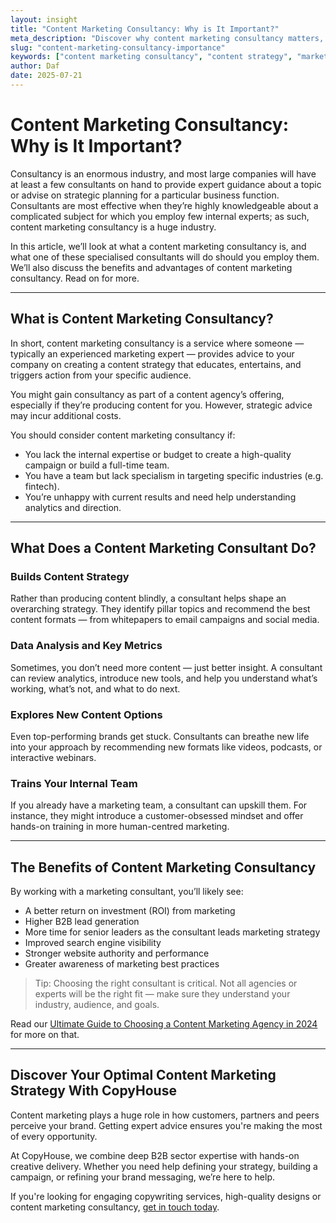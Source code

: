```yaml
---
layout: insight
title: "Content Marketing Consultancy: Why is It Important?"
meta_description: "Discover why content marketing consultancy matters, what consultants do, and how your business can benefit from strategic support to improve ROI, SEO, and content performance."
slug: "content-marketing-consultancy-importance"
keywords: ["content marketing consultancy", "content strategy", "marketing consultant", "copywriting agency", "B2B marketing support"]
author: Daf
date: 2025-07-21
---
```


# Content Marketing Consultancy: Why is It Important?

Consultancy is an enormous industry, and most large companies will have at least a few consultants on hand to provide expert guidance about a topic or advise on strategic planning for a particular business function. Consultants are most effective when they’re highly knowledgeable about a complicated subject for which you employ few internal experts; as such, content marketing consultancy is a huge industry.

In this article, we’ll look at what a content marketing consultancy is, and what one of these specialised consultants will do should you employ them. We’ll also discuss the benefits and advantages of content marketing consultancy. Read on for more.

---

## What is Content Marketing Consultancy?

In short, content marketing consultancy is a service where someone — typically an experienced marketing expert — provides advice to your company on creating a content strategy that educates, entertains, and triggers action from your specific audience.

You might gain consultancy as part of a content agency’s offering, especially if they’re producing content for you. However, strategic advice may incur additional costs.

You should consider content marketing consultancy if:

- You lack the internal expertise or budget to create a high-quality campaign or build a full-time team.
- You have a team but lack specialism in targeting specific industries (e.g. fintech).
- You’re unhappy with current results and need help understanding analytics and direction.

---

## What Does a Content Marketing Consultant Do?

### Builds Content Strategy

Rather than producing content blindly, a consultant helps shape an overarching strategy. They identify pillar topics and recommend the best content formats — from whitepapers to email campaigns and social media.

### Data Analysis and Key Metrics

Sometimes, you don’t need more content — just better insight. A consultant can review analytics, introduce new tools, and help you understand what’s working, what’s not, and what to do next.

### Explores New Content Options

Even top-performing brands get stuck. Consultants can breathe new life into your approach by recommending new formats like videos, podcasts, or interactive webinars.

### Trains Your Internal Team

If you already have a marketing team, a consultant can upskill them. For instance, they might introduce a customer-obsessed mindset and offer hands-on training in more human-centred marketing.

---

## The Benefits of Content Marketing Consultancy

By working with a marketing consultant, you’ll likely see:

- A better return on investment (ROI) from marketing
- Higher B2B lead generation
- More time for senior leaders as the consultant leads marketing strategy
- Improved search engine visibility
- Stronger website authority and performance
- Greater awareness of marketing best practices

> Tip: Choosing the right consultant is critical. Not all agencies or experts will be the right fit — make sure they understand your industry, audience, and goals.

Read our [Ultimate Guide to Choosing a Content Marketing Agency in 2024](/insights/choosing-content-marketing-agency-2024) for more on that.

---

## Discover Your Optimal Content Marketing Strategy With CopyHouse

Content marketing plays a huge role in how customers, partners and peers perceive your brand. Getting expert advice ensures you're making the most of every opportunity.

At CopyHouse, we combine deep B2B sector expertise with hands-on creative delivery. Whether you need help defining your strategy, building a campaign, or refining your brand messaging, we’re here to help.

If you're looking for engaging copywriting services, high-quality designs or content marketing consultancy, [get in touch today](https://www.copyhouse.io/contact).
